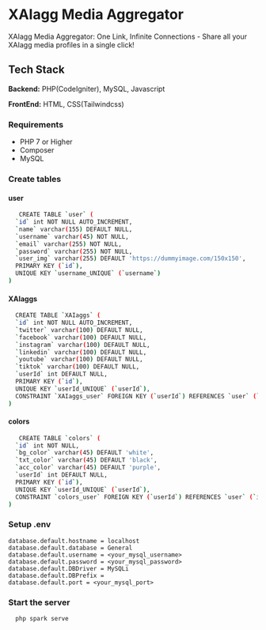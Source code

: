 # XAIagg Media Aggregator

XAIagg Media Aggregator: One Link, Infinite Connections - Share all your XAIagg media profiles in a single click!

## Tech Stack

**Backend:** PHP(CodeIgniter), MySQL, Javascript

**FrontEnd:** HTML, CSS(Tailwindcss)

### Requirements

- PHP 7 or Higher
- Composer
- MySQL

### Create tables

#### user

```bash
   CREATE TABLE `user` (
  `id` int NOT NULL AUTO_INCREMENT,
  `name` varchar(155) DEFAULT NULL,
  `username` varchar(45) NOT NULL,
  `email` varchar(255) NOT NULL,
  `password` varchar(255) NOT NULL,
  `user_img` varchar(255) DEFAULT 'https://dummyimage.com/150x150',
  PRIMARY KEY (`id`),
  UNIQUE KEY `username_UNIQUE` (`username`)
)
```

#### XAIaggs

```bash
  CREATE TABLE `XAIaggs` (
  `id` int NOT NULL AUTO_INCREMENT,
  `twitter` varchar(100) DEFAULT NULL,
  `facebook` varchar(100) DEFAULT NULL,
  `instagram` varchar(100) DEFAULT NULL,
  `linkedin` varchar(100) DEFAULT NULL,
  `youtube` varchar(100) DEFAULT NULL,
  `tiktok` varchar(100) DEFAULT NULL,
  `userId` int DEFAULT NULL,
  PRIMARY KEY (`id`),
  UNIQUE KEY `userId_UNIQUE` (`userId`),
  CONSTRAINT `XAIaggs_user` FOREIGN KEY (`userId`) REFERENCES `user` (`id`) ON DELETE CASCADE
)
```

#### colors

```bash
   CREATE TABLE `colors` (
  `id` int NOT NULL,
  `bg_color` varchar(45) DEFAULT 'white',
  `txt_color` varchar(45) DEFAULT 'black',
  `acc_color` varchar(45) DEFAULT 'purple',
  `userId` int DEFAULT NULL,
  PRIMARY KEY (`id`),
  UNIQUE KEY `userId_UNIQUE` (`userId`),
  CONSTRAINT `colors_user` FOREIGN KEY (`userId`) REFERENCES `user` (`id`) ON DELETE CASCADE
)
```

### Setup .env

```
database.default.hostname = localhost
database.default.database = General
database.default.username = <your_mysql_username>
database.default.password = <your_mysql_password>
database.default.DBDriver = MySQLi
database.default.DBPrefix =
database.default.port = <your_mysql_port>
```

### Start the server

```bash
  php spark serve
```

